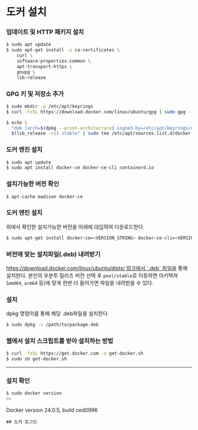 # 도커 설치

### 업데이트 및 HTTP 패키지 설치

```bash
$ sudo apt update
$ sudo apt-get install -y ca-certificates \
    curl \
    software-properties-common \
    apt-transport-https \
    gnupg \
    lsb-release
```

### GPG 키 및 저장소 추가

```bash
$ sudo mkdir -p /etc/apt/keyrings
$ curl -fsSL https://download.docker.com/linux/ubuntu/gpg | sudo gpg --dearmor -o /etc/apt/keyrings/docker.gpg

$ echo \
  "deb [arch=$(dpkg --print-architecture) signed-by=/etc/apt/keyrings/docker.gpg] https://download.docker.com/linux/ubuntu \
  $(lsb_release -cs) stable" | sudo tee /etc/apt/sources.list.d/docker.list > /dev/null
```

### 도커 엔진 설치

```bash
$ sudo apt update
$ sudo apt install docker-ce docker-ce-cli containerd.io
```

### 설치가능한 버전 확인

```bash
$ apt-cache madison docker-ce
```

### 도커 엔진 설치

위에서 확인한 설치가능한 버전을 아래에 대입하여 다운로드한다.

```bash
$ sudo apt-get install docker-ce=<VERSION_STRING> docker-ce-cli=<VERSION_STRING> containerd.io
```

### **버전에 맞는 설치파일(.deb) 내려받기**

https://download.docker.com/linux/ubuntu/dists/ 링크에서 `.deb` 파일을 통해 설치한다. 본인의 우분투 릴리즈 버전 선택 후 `pool/stable`로 이동하면 아키텍쳐(`amd64`, `arm64` 등)에 맞게 한번 더 들어가면 파일을 내려받을 수 있다.

### 설치

dpkg 명령어를 통해 해당 .deb파일을 설치한다

```bash
$ sudo dpkg -i /path/to/package.deb
```

### 웹에서 설치 스크립트를 받아 설치하는 방법

```bash
$ curl -fsSL https://get.docker.com -o get-docker.sh
$ sudo sh get-docker.sh
```

---

### 설치 확인

```bash
$ sudo docker version
>>
```

Docker version 24.0.5, build ced0996

```
## 도커 로그인
```
